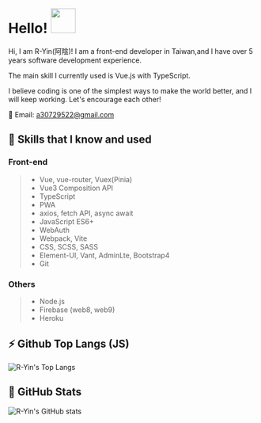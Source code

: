 # Hello! <img src="https://i.imgur.com/N573qVR.gif" width="50px">

Hi, I am R-Yin(阿陰)! I am a front-end developer in Taiwan,and I have over 5 years software development experience.

The main skill I currently used is Vue.js with TypeScript. 

I believe coding is one of the simplest ways to make the world better, and I will keep working. Let's encourage each other!

📧 Email: a30729522@gmail.com

## 📙 Skills that I know and used

### Front-end
> - Vue, vue-router, Vuex(Pinia)
> - Vue3 Composition API
> - TypeScript
> - PWA
> - axios, fetch API, async await
> - JavaScript ES6+
> - WebAuth
> - Webpack, Vite
> - CSS, SCSS, SASS
> - Element-UI, Vant, AdminLte, Bootstrap4 
> - Git

### Others
> - Node.js
> - Firebase (web8, web9)
> - Heroku


## ⚡ Github Top Langs (JS)

<!-- ![Top Langs](https://github-readme-stats.vercel.app/api/top-langs/?username=wuzhe0912&layout=compact&hide=html,css&theme=vue-dark) -->
![R-Yin's Top Langs](https://github-readme-stats.vercel.app/api/top-langs/?username=Ryin0424&layout=compact&hide=html,css&theme=gotham )


## 🌱 GitHub Stats

![R-Yin's GitHub stats](https://github-readme-stats.vercel.app/api?username=Ryin0424&show_icons=true&theme=gotham )


<!--
**Ryin0424/Ryin0424** is a ✨ _special_ ✨ repository because its `README.md` (this file) appears on your GitHub profile.

Here are some ideas to get you started:

- 🔭 I’m currently working on ...
- 🌱 I’m currently learning ...
- 👯 I’m looking to collaborate on ...
- 🤔 I’m looking for help with ...
- 💬 Ask me about ...
- 📫 How to reach me: ...
- 😄 Pronouns: ...
- ⚡ Fun fact: ...
-->
